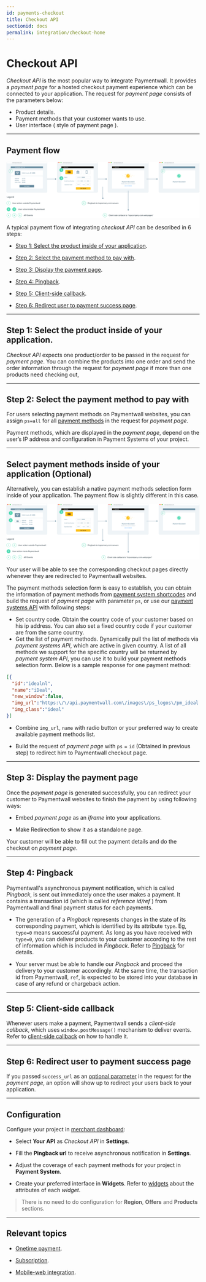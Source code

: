 ```yaml
---
id: payments-checkout
title: Checkout API
sectionid: docs
permalink: integration/checkout-home
---
```


# Checkout API

*Checkout API* is the most popular way to integrate Paymentwall. It provides a *payment page* for a hosted checkout payment experience which can be connected to your application. The request for *payment page* consists of the parameters below:

* Product details.
* Payment methods that your customer wants to use.
* User interface ( style of payment page ).

***

## Payment flow

<div class="docs-img">
    <img src="/textures/pic/integration/checkout/checkout_multi.png"/>
</div>

A typical payment flow of integrating *checkout API* can be described in 6 steps:

* [Step 1: Select the product inside of your application](#step-1-select-the-product-inside-of-your-application).

* [Step 2: Select the payment method to pay with](#step-2-select-the-payment-method-to-pay-with).

* [Step 3: Display the payment page](#step-3-display-the-payment-page).

* [Step 4: Pingback](#step-4-pingback).

* [Step 5: Client-side callback](#step-5-client-side-callback).

* [Step 6: Redirect user to payment success page](#step-6-redirect-user-to-payment-success-page).

***

## Step 1: Select the product inside of your application.

*Checkout API* expects one product/order to be passed in the request for *payment page*. You can combine the products into one order and send the order information through the request for *payment page* if more than one products need checking out,

***

## Step 2: Select the payment method to pay with

For users selecting payment methods on Paymentwall websites, you can assign ```ps=all``` for all [payment methods](/payment-method/credit-card) in the request for *payment page*.

Payment methods, which are displayed in the *payment page*, depend on the user’s IP address and configuration in Payment Systems of your project.


***

## Select payment methods inside of your application (Optional)
 
Alternatively, you can establish a native payment methods selection form inside of your application. The payment flow is slightly different in this case.

<div class="docs-img">
    <img src="/textures/pic/integration/checkout/checkout_uni.png"/>
</div>

Your user will be able to see the corresponding checkout pages directly whenever they are redirected to Paymentwall websites. 

The payment methods selection form is easy to establish, you can obtain the information of payment methods from [payment system shortcodes](/reference/payment-system-shortcodes) and build the request of *payment page* with parameter ```ps```, or use our [payment systems API](/apis#section-tools-payment-systems) with following steps:

* Set country code. Obtain the country code of your customer based on his ip address. You can also set a fixed country code if your customer are from the same country.
* Get the list of payment methods. Dynamically pull the list of methods via *payment systems API*, which are active in given country. A list of all methods we support for the specific country will be returned by *payment system API*, you can use it to build your payment methods selection form. Below is a sample response for one payment method:

```json
[{
  "id":"idealnl",
  "name":"iDeal",
  "new_window":false,
  "img_url":"https:\/\/api.paymentwall.com\/images\/ps_logos\/pm_ideal.png",
  "img_class":"ideal"
}]
```

* Combine ```img_url```, ```name``` with radio button or your preferred way to create available payment methods list.

* Build the request of *payment page* with ```ps```  = ```id``` (Obtained in previous step) to redirect him to Paymentwall checkout page.

***

## Step 3: Display the payment page

Once the *payment page* is generated successfully, you can redirect your customer to Paymentwall websites to finish the payment by using following ways:

* Embed *payment page* as an *iframe* into your applications.

* Make Redirection to show it as a standalone page.

Your customer will be able to fill out the payment details and do the checkout on *payment page*.

***

## Step 4: Pingback

Paymentwall's asynchronous payment notification, which is called *Pingback*, is sent out immediately once the user makes a payment. It contains a transaction id (which is called *reference id/ref* ) from Paymentwall and final payment status for each payments.

* The generation of a *Pingback* represents changes in the state of its corresponding payment, which is identified by its attribute ```type```. Eg, ```type=0``` means successful payment. As long as you have received  with ```type=0```, you can deliver products to your customer according to the rest of  information which is included in *Pingback*.
Refer to [Pingback](/reference/pingback-home) for details.

* Your server must be able to handle our *Pingback* and proceed the delivery to your customer accordingly. At the same time, the transaction id from Paymentwall, ```ref```, is expected to be stored into your database in case of any refund or chargeback action.

***

## Step 5: Client-side callback

Whenever users make a payment, Paymentwall sends a *client-side callback*, which uses ```window.postMessage()``` mechanism to deliver events. Refer to [client-side callback](/reference/client-side-callback) on how to handle it.

***

## Step 6: Redirect user to payment success page

If you passed ```success_url``` as an [optional parameter](/apis#section-param-optional) in the request for the *payment page*, an option will show up to redirect your users back to your application.

***

## Configuration

Configure your project in [merchant dashboard](https://api.paymentwall.com/developers/applications):

* Select **Your API**  as *Checkout API* in **Settings**.

* Fill the **Pingback url** to receive asynchronous notification in **Settings**.

* Adjust the coverage of each payment methods for your project in **Payment System**.

* Create your preferred interface in **Widgets**. Refer to [widgets](/reference/widgets) about the attributes of each *widget*.

> There is no need to do configuration for **Region**, **Offers** and **Products** sections.

***

## Relevant topics

* [Onetime payment](/integration/checkout/onetime).

* [Subscription](/integration/checkout/subscription).

* [Mobile-web integration](/reference/mobile_web).
